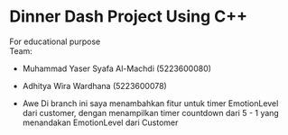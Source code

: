 # Dinner Dash Project Using C++
For educational purpose <br>
Team:
- Muhammad Yaser Syafa Al-Machdi (5223600080)
- Adhitya Wira Wardhana (5223600078)

- Awe
Di branch ini saya menambahkan fitur untuk timer EmotionLevel dari customer,
dengan menampilkan timer countdown dari 5 - 1 yang menandakan EmotionLevel dari Customer
